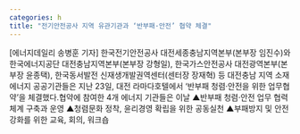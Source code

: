 ```yaml
---
categories: h
title: "전기안전공사 지역 유관기관과 ‘반부패·안전’ 협약 체결"
---
```

[에너지데일리 송병훈 기자] 한국전기안전공사 대전세종충남지역본부(본부장 임진수)와 한국에너지공단 대전충남지역본부(본부장 강형일), 한국가스안전공사 대전광역본부(본부장 윤종택), 한국동서발전 신재생개발권역센터(센터장 장재혁) 등 대전충남 지역 소재 에너지 공공기관들은 지난 23일, 대전 라마다호텔에서 ‘반부패 청렴·안전을 위한 업무협약’을 체결했다.협약에 참여한 4개 에너지 기관들은 이날 ▲반부패 청렴·안전 업무 협력체계 구축과 운영 ▲청렴문화 정착, 윤리경영 확립을 위한 공동실천 ▲부패방지 및 안전강화를 위한 교육, 회의, 워크숍